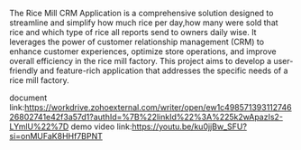 The Rice Mill  CRM Application is a comprehensive solution designed to streamline and simplify  how much rice per day,how many were sold that rice and which type of rice all reports send to  owners daily wise. It leverages the power of customer  relationship management (CRM) to enhance customer experiences, optimize store operations, and improve overall efficiency in the rice mill factory. This project aims to develop a user-friendly and feature-rich application that addresses the specific needs of a rice mill factory.

document link:https://workdrive.zohoexternal.com/writer/open/ew1c49857139311274626802741e42f3a57d1?authId=%7B%22linkId%22%3A%225k2wApazIs2-LYmlU%22%7D
demo video link:https://youtu.be/ku0jjBw_SFU?si=onMUFaK8HHf7BPNT
